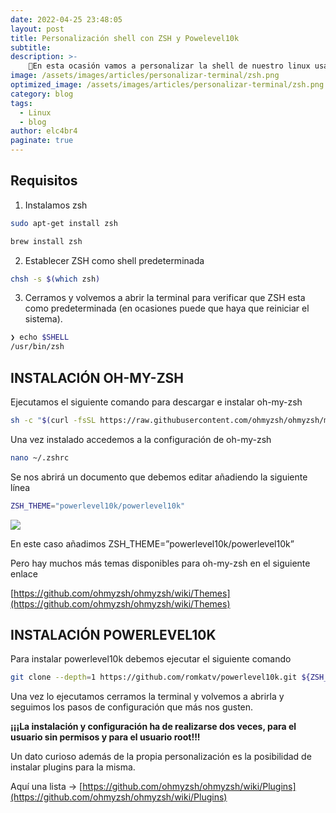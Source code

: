 ```yaml
---
date: 2022-04-25 23:48:05
layout: post
title: Personalización shell con ZSH y Powelevel10k
subtitle: 
description: >-
    🤠En esta ocasión vamos a personalizar la shell de nuestro linux usando zsh y powerlevel10k🤠
image: /assets/images/articles/personalizar-terminal/zsh.png
optimized_image: /assets/images/articles/personalizar-terminal/zsh.png
category: blog
tags:
  - Linux
  - blog
author: elc4br4
paginate: true
---
```



## Requisitos

1. Instalamos zsh

```bash
sudo apt-get install zsh

brew install zsh
```

2. Establecer ZSH como shell predeterminada

```bash
chsh -s $(which zsh)
```


3. Cerramos y volvemos a abrir la terminal para verificar que ZSH esta como predeterminada (en ocasiones puede que haya que reiniciar el sistema).

```bash
❯ echo $SHELL
/usr/bin/zsh
```

## INSTALACIÓN OH-MY-ZSH

Ejecutamos el siguiente comando para descargar e instalar oh-my-zsh

```bash 
sh -c "$(curl -fsSL https://raw.githubusercontent.com/ohmyzsh/ohmyzsh/master/tools/install.sh)" 
```


Una vez instalado accedemos a la configuración de oh-my-zsh

```bash 
nano ~/.zshrc
```


Se nos abrirá un documento que debemos editar añadiendo la siguiente línea

```bash
ZSH_THEME="powerlevel10k/powerlevel10k"
```


![](/assets/images/personalizar-terminal/powerlevel10k.png)

En este caso añadimos ZSH_THEME=”powerlevel10k/powerlevel10k”

Pero hay muchos más temas disponibles para oh-my-zsh en el siguiente enlace

[https://github.com/ohmyzsh/ohmyzsh/wiki/Themes](https://github.com/ohmyzsh/ohmyzsh/wiki/Themes)


## INSTALACIÓN POWERLEVEL10K

Para instalar powerlevel10k debemos ejecutar el siguiente comando

```bash
git clone --depth=1 https://github.com/romkatv/powerlevel10k.git ${ZSH_CUSTOM:-$HOME/.oh-my-zsh/custom}/themes/powerlevel10k 
```

Una vez lo ejecutamos cerramos la terminal y volvemos a abrirla y seguimos los pasos de configuración que más nos gusten.


**¡¡¡La instalación y configuración ha de realizarse dos veces, para el usuario sin permisos y para el usuario root!!!**

Un dato curioso además de la propia personalización es la posibilidad de instalar plugins para la misma.

Aquí una lista → [https://github.com/ohmyzsh/ohmyzsh/wiki/Plugins](https://github.com/ohmyzsh/ohmyzsh/wiki/Plugins)



